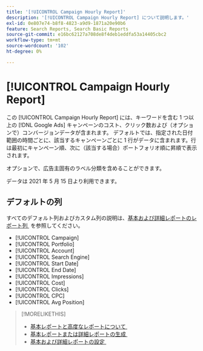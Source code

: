 ```yaml
---
title: '[!UICONTROL Campaign Hourly Report]'
description: '[!UICONTROL Campaign Hourly Report] について説明します。'
exl-id: 0e807e74-b8f8-4823-a9d9-1871a20e90b6
feature: Search Reports, Search Basic Reports
source-git-commit: e16bc62127a708de8f4deb1eddfa53a14405cbc2
workflow-type: tm+mt
source-wordcount: '102'
ht-degree: 0%

---
```


# [!UICONTROL Campaign Hourly Report]

この [!UICONTROL Campaign Hourly Report] には、キーワードを含む 1 つ以上の [!DNL Google Ads] キャンペーンのコスト、クリック数および（オプションで）コンバージョンデータが含まれます。 デフォルトでは、指定された日付範囲の時間ごとに、該当するキャンペーンごとに 1 行がデータに含まれます。行は最初にキャンペーン順、次に（該当する場合）ポートフォリオ順に昇順で表示されます。

オプションで、広告主固有のラベル分類を含めることができます。

データは 2021 年 5 月 15 日より利用できます。<!-- [Later: You can view data for the previous NN days.] -->

## デフォルトの列

すべてのデフォルト列およびカスタム列の説明は、[&#x200B; 基本および詳細レポートのレポート列 &#x200B;](basic-advanced-report-columns.md) を参照してください。

* [!UICONTROL Campaign]
* [!UICONTROL Portfolio]
* [!UICONTROL Account]
* [!UICONTROL Search Engine]
* [!UICONTROL Start Date]
* [!UICONTROL End Date]
* [!UICONTROL Impressions]
* [!UICONTROL Cost]
* [!UICONTROL Clicks]
* [!UICONTROL CPC]
* [!UICONTROL Avg Position]

>[!MORELIKETHIS]
>
>* [&#x200B; 基本レポートと高度なレポートについて &#x200B;](basic-advanced-report-about.md)
>* [&#x200B; 基本レポートまたは詳細レポートの生成 &#x200B;](basic-advanced-report-generate.md)
>* [&#x200B; 基本および詳細レポートの設定 &#x200B;](basic-advanced-report-settings.md)
